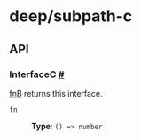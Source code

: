 # deep/subpath-c

## API

### InterfaceC <a id="interface-c" href="#interface-c">#</a>

[fnB](../subpath-b.md#fn-b) returns this interface.

<dl>

<dt>

`fn`

</dt>

<dd>

**Type**: `() => number`

</dd>

</dl>
